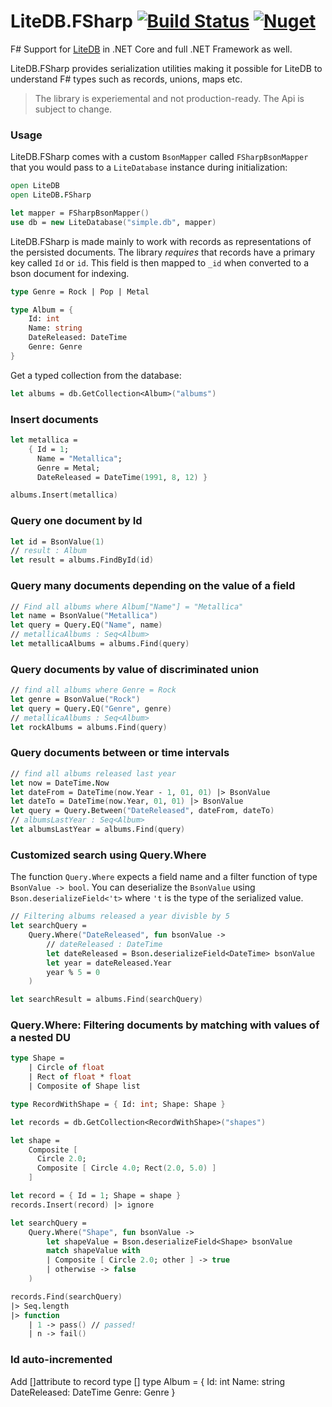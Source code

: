 # LiteDB.FSharp [![Build Status](https://travis-ci.org/Zaid-Ajaj/LiteDB.FSharp.svg?branch=master)](https://travis-ci.org/Zaid-Ajaj/LiteDB.FSharp) [![Nuget](https://img.shields.io/nuget/v/LiteDB.FSharp.svg?colorB=green)](https://www.nuget.org/packages/LiteDB.FSharp)

F# Support for [LiteDB](https://github.com/mbdavid/LiteDB) in .NET Core and full .NET Framework as well.

LiteDB.FSharp provides serialization utilities making it possible for LiteDB to understand F# types such as records, unions, maps etc. 

> The library is experiemental and not production-ready. The Api is subject to change.

### Usage
LiteDB.FSharp comes with a custom `BsonMapper` called `FSharpBsonMapper` that you would pass to a `LiteDatabase` instance during initialization:

```fsharp
open LiteDB
open LiteDB.FSharp

let mapper = FSharpBsonMapper()
use db = new LiteDatabase("simple.db", mapper)
```
LiteDB.FSharp is made mainly to work with records as representations of the persisted documents. The library *requires* that records have a primary key called `Id` or `id`. This field is then mapped to `_id` when converted to a bson document for indexing.

```fsharp
type Genre = Rock | Pop | Metal

type Album = {
    Id: int
    Name: string
    DateReleased: DateTime
    Genre: Genre
}
```
Get a typed collection from the database:
```fsharp
let albums = db.GetCollection<Album>("albums")
```
### Insert documents
```fsharp
let metallica = 
    { Id = 1; 
      Name = "Metallica";
      Genre = Metal;
      DateReleased = DateTime(1991, 8, 12) }

albums.Insert(metallica)
```
### Query one document by Id
```fsharp
let id = BsonValue(1)
// result : Album
let result = albums.FindById(id)
```
### Query many documents depending on the value of a field
```fsharp
// Find all albums where Album["Name"] = "Metallica"
let name = BsonValue("Metallica")
let query = Query.EQ("Name", name)
// metallicaAlbums : Seq<Album>
let metallicaAlbums = albums.Find(query)
```
### Query documents by value of discriminated union
```fsharp
// find all albums where Genre = Rock
let genre = BsonValue("Rock")
let query = Query.EQ("Genre", genre)
// metallicaAlbums : Seq<Album>
let rockAlbums = albums.Find(query)
```
### Query documents between or time intervals
```fsharp
// find all albums released last year
let now = DateTime.Now
let dateFrom = DateTime(now.Year - 1, 01, 01) |> BsonValue
let dateTo = DateTime(now.Year, 01, 01) |> BsonValue
let query = Query.Between("DateReleased", dateFrom, dateTo)
// albumsLastYear : Seq<Album>
let albumsLastYear = albums.Find(query)
```
### Customized search using Query.Where
The function `Query.Where` expects a field name and a filter function of type `BsonValue -> bool`. You can deserialize the `BsonValue` using `Bson.deserializeField<'t>` where `'t` is the type of the serialized value. 

```fsharp
// Filtering albums released a year divisble by 5
let searchQuery = 
    Query.Where("DateReleased", fun bsonValue ->
        // dateReleased : DateTime
        let dateReleased = Bson.deserializeField<DateTime> bsonValue
        let year = dateReleased.Year
        year % 5 = 0
    )

let searchResult = albums.Find(searchQuery)
```
### Query.Where: Filtering documents by matching with values of a nested DU
```fsharp
type Shape = 
    | Circle of float
    | Rect of float * float
    | Composite of Shape list

type RecordWithShape = { Id: int; Shape: Shape }

let records = db.GetCollection<RecordWithShape>("shapes")

let shape = 
    Composite [ 
      Circle 2.0;
      Composite [ Circle 4.0; Rect(2.0, 5.0) ]
    ]

let record = { Id = 1; Shape = shape }
records.Insert(record) |> ignore

let searchQuery = 
    Query.Where("Shape", fun bsonValue -> 
        let shapeValue = Bson.deserializeField<Shape> bsonValue
        match shapeValue with
        | Composite [ Circle 2.0; other ] -> true
        | otherwise -> false
    )

records.Find(searchQuery)
|> Seq.length
|> function 
    | 1 -> pass() // passed!
    | n -> fail()
```
### Id auto-incremented
 Add [<CLIMutable>]attribute to record type
 [<CLIMutable>]
 type Album = {
    Id: int
    Name: string
    DateReleased: DateTime
    Genre: Genre
}
